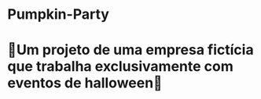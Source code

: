 # Pumpkin-Party
<h1>🎃Um projeto de uma empresa fictícia que trabalha exclusivamente com eventos de halloween🎃</h1>
